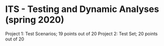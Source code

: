 # ITS - Testing and Dynamic Analyses (spring 2020)
Project 1: Test Scenarios; 19 points out of 20
Project 2: Test Set; 20 points out of 20

